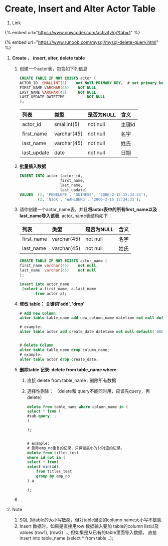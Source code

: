 # Create, Insert and Alter Actor Table

1. Link

{% embed url="https://www.nowcoder.com/activity/oj?tab=1" %}

{% embed url="https://www.runoob.com/mysql/mysql-delete-query.html" %}



1. **Create ， insert,  alter,  delete  table** 
   1. 创建一个actor表，包含如下列信息

      ```sql
      CREATE TABLE IF NOT EXISTS actor (
      ACTOR_ID  SMALLINT(5)    not Null PRIMARY KEY,  # set primary key
      FIRST_NAME VARCHAR(45)    NOT NULL,
      LAST_NAME VARCHAR(45)     NOT NULL,
      LAST_UPDATE DATETIME          NOT NULL
      );
      ```

      | 列表 | 类型 | 是否为NULL | 含义 |
      | :--- | :--- | :--- | :--- |
      | actor\_id | smallint\(5\) | not null | 主键id |
      | first\_name | varchar\(45\) | not null | 名字 |
      | last\_name | varchar\(45\) | not null | 姓氏 |
      | last\_update | date | not null | 日期 |

   2. **批量插入数据**

      ```sql
      INSERT INTO actor (actor_id,
                        first_name,
                        last_name,
                        last_update) 
      VALUES  (1, 'PENELOPE', 'GUINESS', '2006-2-15 12:34:33'),
              (2, 'NICK', 'WAHLBERG', '2006-2-15 12:34:33');
      ```

   3. 请你创建一个actor\_name表，并且**将actor表中的所有first\_name以及last\_name导入该表**. actor\_name表结构如下：

      | 列表 | 类型 | 是否为NULL | 含义 |
      | :--- | :--- | :--- | :--- |
      | first\_name | varchar\(45\) | not null | 名字 |
      | last\_name | varchar\(45\) | not null | 姓氏 |

      ```sql
      CREATE TABLE IF NOT EXISTS actor_name (
      first_name varchar(45)    not null,
      last_name  varchar(45)    not null
      );

      insert into actor_name
       (select a.first_name, a.last_name
             from actor a);
      ```

   4. **修改 table： 关键词'add', 'drop'**

      ```sql
      # Add new Column
      alter table table_name add new_column_name datetime not null default('0000-00-00 00:00:00');       

      # example:
      alter table actor add create_date datetime not null default('0000-00-00 00:00:00');       


      # Delete Column
      alter table table_name drop column_name;  
      # example:
      alter table actor drop create_date;
      ```

   5. **删除table 记录:   delete from table\_name  where**
      1. 直接  delete from table\_name :  删除所有数据
      2. 选择性删除：  （delete和 query不能同时用，应该先query，再delete）

         ```sql
         delete from table_name where column_name in (
         select * from (
         #sub-query...
         )

         );


         # example:
         # 删除emp_no重复的记录，只保留最小的id对应的记录。
         delete from titles_test
         where id not in (
         select * from(
         select min(id)
             from titles_test
             group by emp_no
         ) a

         );
         ```
   6. 
2. Note

   1. SQL 对table的大小写敏感，但对table里面的column name大小写不敏感
   2.  Insert 数据时，如果是直接用row 数据输入要加 table的column list以及 values \(row1\), \(row2\) ...;   但如果是从已有的table里面导入数据， 直接insert into table\_name  \(select \* from table ..\); 

